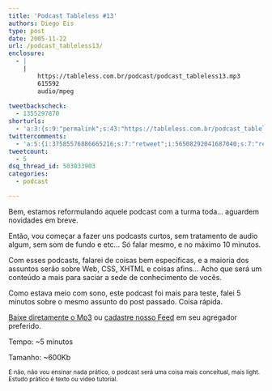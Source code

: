 ```yaml
---
title: 'Podcast Tableless #13'
authors: Diego Eis
type: post
date: 2005-11-22
url: /podcast_tableless13/
enclosure:
  - |
    |
        https://tableless.com.br/podcast/podcast_tableless13.mp3
        615592
        audio/mpeg
        
tweetbackscheck:
  - 1355297870
shorturls:
  - 'a:3:{s:9:"permalink";s:43:"https://tableless.com.br/podcast_tableless13";s:7:"tinyurl";s:26:"https://tinyurl.com/3vtcyxy";s:4:"isgd";s:19:"https://is.gd/N3TaMR";}'
twittercomments:
  - 'a:5:{i:37585576886665216;s:7:"retweet";i:56508292041687040;s:7:"retweet";i:56437929412800512;s:7:"retweet";i:56412231017037825;s:7:"retweet";i:56399219354910720;s:7:"retweet";}'
tweetcount:
  - 5
dsq_thread_id: 503033903
categories:
  - podcast

---
```

Bem, estamos reformulando aquele podcast com a turma toda&#8230; aguardem novidades em breve.
                          
Então, vou começar a fazer uns podcasts curtos, sem tratamento de audio algum, sem som de fundo e etc&#8230; Só falar mesmo, e no máximo 10 minutos. 

Com esses podcasts, falarei de coisas bem específicas, e a maioria dos assuntos serão sobre Web, CSS, XHTML e coisas afins&#8230; Acho que será um conteúdo a mais para saciar a sede de conhecimento de vocês.
                          
Como estava meio com sono, este podcast foi mais para teste, falei 5 minutos sobre o mesmo assunto do post passado. Coisa rápida. 

[Baixe diretamente o Mp3][1] ou [cadastre nosso Feed][2] em seu agregador preferido.
                          
Tempo: ~5 minutos
                          
Tamanho: ~600Kb 

<small>E não, não vou ensinar nada prático, o podcast será uma coisa mais conceitual, mais light. Estudo prático é texto ou video tutorial.</small>

 [1]: https://tableless.com.br/podcast/podcast_tableless13.mp3
 [2]: https://tableless.com.br/feed